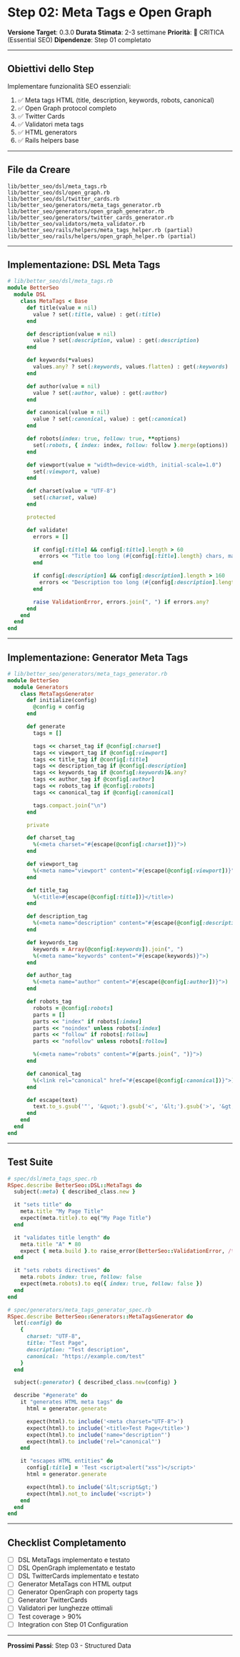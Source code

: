 # Step 02: Meta Tags e Open Graph

**Versione Target**: 0.3.0
**Durata Stimata**: 2-3 settimane
**Priorità**: 🔴 CRITICA (Essential SEO)
**Dipendenze**: Step 01 completato

---

## Obiettivi dello Step

Implementare funzionalità SEO essenziali:

1. ✅ Meta tags HTML (title, description, keywords, robots, canonical)
2. ✅ Open Graph protocol completo
3. ✅ Twitter Cards
4. ✅ Validatori meta tags
5. ✅ HTML generators
6. ✅ Rails helpers base

---

## File da Creare

```
lib/better_seo/dsl/meta_tags.rb
lib/better_seo/dsl/open_graph.rb
lib/better_seo/dsl/twitter_cards.rb
lib/better_seo/generators/meta_tags_generator.rb
lib/better_seo/generators/open_graph_generator.rb
lib/better_seo/generators/twitter_cards_generator.rb
lib/better_seo/validators/meta_validator.rb
lib/better_seo/rails/helpers/meta_tags_helper.rb (partial)
lib/better_seo/rails/helpers/open_graph_helper.rb (partial)
```

---

## Implementazione: DSL Meta Tags

```ruby
# lib/better_seo/dsl/meta_tags.rb
module BetterSeo
  module DSL
    class MetaTags < Base
      def title(value = nil)
        value ? set(:title, value) : get(:title)
      end

      def description(value = nil)
        value ? set(:description, value) : get(:description)
      end

      def keywords(*values)
        values.any? ? set(:keywords, values.flatten) : get(:keywords)
      end

      def author(value = nil)
        value ? set(:author, value) : get(:author)
      end

      def canonical(value = nil)
        value ? set(:canonical, value) : get(:canonical)
      end

      def robots(index: true, follow: true, **options)
        set(:robots, { index: index, follow: follow }.merge(options))
      end

      def viewport(value = "width=device-width, initial-scale=1.0")
        set(:viewport, value)
      end

      def charset(value = "UTF-8")
        set(:charset, value)
      end

      protected

      def validate!
        errors = []

        if config[:title] && config[:title].length > 60
          errors << "Title too long (#{config[:title].length} chars, max 60 recommended)"
        end

        if config[:description] && config[:description].length > 160
          errors << "Description too long (#{config[:description].length} chars, max 160 recommended)"
        end

        raise ValidationError, errors.join(", ") if errors.any?
      end
    end
  end
end
```

---

## Implementazione: Generator Meta Tags

```ruby
# lib/better_seo/generators/meta_tags_generator.rb
module BetterSeo
  module Generators
    class MetaTagsGenerator
      def initialize(config)
        @config = config
      end

      def generate
        tags = []

        tags << charset_tag if @config[:charset]
        tags << viewport_tag if @config[:viewport]
        tags << title_tag if @config[:title]
        tags << description_tag if @config[:description]
        tags << keywords_tag if @config[:keywords]&.any?
        tags << author_tag if @config[:author]
        tags << robots_tag if @config[:robots]
        tags << canonical_tag if @config[:canonical]

        tags.compact.join("\n")
      end

      private

      def charset_tag
        %(<meta charset="#{escape(@config[:charset])}">)
      end

      def viewport_tag
        %(<meta name="viewport" content="#{escape(@config[:viewport])}">)
      end

      def title_tag
        %(<title>#{escape(@config[:title])}</title>)
      end

      def description_tag
        %(<meta name="description" content="#{escape(@config[:description])}">)
      end

      def keywords_tag
        keywords = Array(@config[:keywords]).join(", ")
        %(<meta name="keywords" content="#{escape(keywords)}">)
      end

      def author_tag
        %(<meta name="author" content="#{escape(@config[:author])}">)
      end

      def robots_tag
        robots = @config[:robots]
        parts = []
        parts << "index" if robots[:index]
        parts << "noindex" unless robots[:index]
        parts << "follow" if robots[:follow]
        parts << "nofollow" unless robots[:follow]

        %(<meta name="robots" content="#{parts.join(", ")}">)
      end

      def canonical_tag
        %(<link rel="canonical" href="#{escape(@config[:canonical])}">)
      end

      def escape(text)
        text.to_s.gsub('"', '&quot;').gsub('<', '&lt;').gsub('>', '&gt;')
      end
    end
  end
end
```

---

## Test Suite

```ruby
# spec/dsl/meta_tags_spec.rb
RSpec.describe BetterSeo::DSL::MetaTags do
  subject(:meta) { described_class.new }

  it "sets title" do
    meta.title "My Page Title"
    expect(meta.title).to eq("My Page Title")
  end

  it "validates title length" do
    meta.title "A" * 80
    expect { meta.build }.to raise_error(BetterSeo::ValidationError, /too long/)
  end

  it "sets robots directives" do
    meta.robots index: true, follow: false
    expect(meta.robots).to eq({ index: true, follow: false })
  end
end

# spec/generators/meta_tags_generator_spec.rb
RSpec.describe BetterSeo::Generators::MetaTagsGenerator do
  let(:config) do
    {
      charset: "UTF-8",
      title: "Test Page",
      description: "Test description",
      canonical: "https://example.com/test"
    }
  end

  subject(:generator) { described_class.new(config) }

  describe "#generate" do
    it "generates HTML meta tags" do
      html = generator.generate

      expect(html).to include('<meta charset="UTF-8">')
      expect(html).to include('<title>Test Page</title>')
      expect(html).to include('name="description"')
      expect(html).to include('rel="canonical"')
    end

    it "escapes HTML entities" do
      config[:title] = 'Test <script>alert("xss")</script>'
      html = generator.generate

      expect(html).to include('&lt;script&gt;')
      expect(html).not_to include('<script>')
    end
  end
end
```

---

## Checklist Completamento

- [ ] DSL MetaTags implementato e testato
- [ ] DSL OpenGraph implementato e testato
- [ ] DSL TwitterCards implementato e testato
- [ ] Generator MetaTags con HTML output
- [ ] Generator OpenGraph con property tags
- [ ] Generator TwitterCards
- [ ] Validatori per lunghezze ottimali
- [ ] Test coverage > 90%
- [ ] Integration con Step 01 Configuration

---

**Prossimi Passi**: Step 03 - Structured Data

